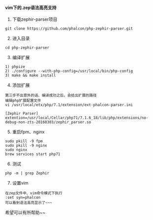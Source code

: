 #### vim下的.zep语法高亮支持

1. 下载zephir-parser项目

```
git clone https://github.com/phalcon/php-zephir-parser.git
```

2. 进入目录

```
cd php-zephir-parser
```

3. 编译扩展

```
1) phpize
2) ./configure --with-php-config=/usr/local/bin/php-config
3) make && make install
```

4. 添加扩展

```
第三步不出意外的话、编译成功之后，会给出扩展的路径
编辑php扩展配置文件
vi /usr/local/etx/php/7.1/extension/ext-phalcon-parser.ini

[Zephir Parser]
extention=/usr/local/Cellar/php71/7.1.6_18/lib/php/extensions/no-debug-non-zts-20160303/zephir_parser.so
```

5. 重启fpm、nginx

```
sudo pkill -9 fpm
sudo pkill -9 nginx
sudo nginx
brew services start php71
```

6. 测试

```
php -m | grep Zephir
```

7. 设置vim

```
在zep文件中、vim命令模式下执行
:set syn=phalcon
可以看到语法高亮显示了~~~
```

希望可以有所帮助~~
